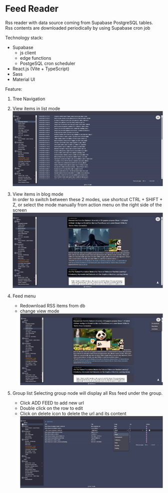 # Feed Reader

Rss reader with data source coming from Supabase PostgreSQL tables. </br>
Rss contents are downloaded periodically by using Supabase cron job 

Technology stack:
- Supabase
  * js client
  * edge functions
  * PostgeSQL cron scheduler
- React.js (Vite + TypeScript)
- Sass
- Material UI

Feature:
1. Tree Navigation
2. View items in list mode
   ![](readme/feed_list.PNG)

3. View items in blog mode  <br>
   In order to switch between these 2 modes, use shortcut CTRL + SHIFT + Z, or select the mode manually from action menu on the right side of the screen
   ![](readme/feed_blog.PNG)

4. Feed menu
     * Redownload RSS items from db
     * change view mode 
   ![](readme/feed_menu.PNG)

5. Group list
   Selecting group node will display all Rss feed under the group.
     * Click ADD FEED to add new url
     * Double click on the row to edit
     * Click on delete icon to delete the url and its content
   ![](readme/group_list.PNG)
